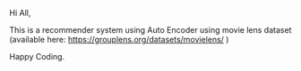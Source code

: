 Hi All,

This is a recommender system using Auto Encoder using movie lens dataset (available here: https://grouplens.org/datasets/movielens/ )

Happy Coding.

